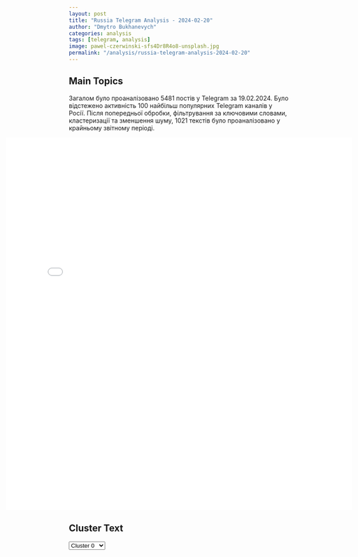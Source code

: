 ```yaml
---
layout: post
title: "Russia Telegram Analysis - 2024-02-20"
author: "Dmytro Bukhanevych"
categories: analysis
tags: [telegram, analysis]
image: pawel-czerwinski-sfs4Dr8R4o8-unsplash.jpg
permalink: "/analysis/russia-telegram-analysis-2024-02-20"
---
```


<style>
    /* Adjusting iframe-container styles */
    .wide-iframe-container {
        width: calc(100% + 30vw);  /* Extending the width */
        margin-left: -15vw;       /* Negative margin to push to the left */
        overflow: hidden;         /* In case the iframe content spills over */
    }

    .wide-iframe-container iframe {
        width: 100%;  /* Making the iframe take the full width of its container */
        border: none; /* Removing any borders from the iframe */
    }

    /* Toggle mechanism */
    .hidden {
        display: none;
    }
    
    .show-content-target:checked + .show-content {
        display: block;
    }
</style>

<h2>Main Topics</h2>
<p>Загалом було проаналізовано 5481 постів у Telegram за 19.02.2024. Було відстежено активність 100 найбільш популярних Telegram каналів у Росії. Після попередньої обробки, фільтрування за ключовими словами, кластеризації та зменшення шуму, 1021 текстів було проаналізовано у крайньому звітному періоді.</p>
<!-- Embedding Main Plotly Visualization -->
<div class="wide-iframe-container">
    <iframe src="{{site.baseurl}}/visualizations/2024-02-20/fig_topics_time.html" height="850"></iframe>
</div>


<h2>Cluster Text</h2>

<!-- Dropdown to select a cluster -->
<select id="clusterSelector" onchange="displayClusterText()">
<option value="0">Cluster 0</option><option value="1">Cluster 1</option><option value="2">Cluster 2</option><option value="3">Cluster 3</option><option value="4">Cluster 4</option><option value="5">Cluster 5</option><option value="6">Cluster 6</option><option value="7">Cluster 7</option><option value="8">Cluster 8</option><option value="9">Cluster 9</option><option value="10">Cluster 10</option><option value="11">Cluster 11</option><option value="12">Cluster 12</option>
</select>

<!-- Display area for the selected cluster's text -->
<div id="clusterTextDisplay" class="hidden"></div>

<script type="text/javascript">
    var clusterDetails = {"0": "<b>Total Posts:</b> 96<br><b>Date:</b> 2024-02-19 15:48:00+00:00<br><b>Author:</b> slavaded1337<br><b>Link:</b> https://t.me/s/slavaded1337/41425<br><b>Subscribers:</b> 474463<br><b>Text:</b> \u0422\u0435\u043a\u0441\u0442: \u041d\u0430\u0432\u0430\u043b\u044c\u043d\u0430\u044f \u0432\u0441\u0442\u0440\u0435\u0447\u0430\u0435\u0442\u0441\u044f \u0441 \u0433\u043b\u0430\u0432\u043e\u0439 \u0415\u0432\u0440\u043e\u043a\u043e\u043c\u0438\u0441\u0441\u0438\u0438 \u0428\u0430\u0440\u043b\u0435\u043c \u041c\u0438\u0448\u0435\u043b\u0435\u043c. \u0412\u043e\u043b\u043a\u043e\u0432\u0430 \u0438 \u041f\u0435\u0432\u0447\u0438\u0445 \u0442\u043e\u0436\u0435 \u043f\u0440\u0438\u0432\u043e\u043b\u043e\u043a\u043b\u0438 \u0437\u0430 \u043a\u043e\u043c\u043f\u0430\u043d\u0438\u044e\u0416\u043e\u0437\u0435\u043f \u0411\u043e\u0440\u0440\u0435\u043b\u044c \u043f\u043e\u0441\u043b\u0435 \u0432\u0441\u0442\u0440\u0435\u0447\u0438 \u0441 \u041d\u0430\u0432\u0430\u043b\u044c\u043d\u043e\u0439:\u00ab\u041f\u0443\u0442\u0438\u043d \u0438 \u0435\u0433\u043e \u0440\u0435\u0436\u0438\u043c \u0431\u0443\u0434\u0443\u0442 \u043f\u0440\u0438\u0432\u043b\u0435\u0447\u0435\u043d\u044b \u043a \u043e\u0442\u0432\u0435\u0442\u0441\u0442\u0432\u0435\u043d\u043d\u043e\u0441\u0442\u0438 \u0437\u0430 \u0441\u043c\u0435\u0440\u0442\u044c \u0410\u043b\u0435\u043a\u0441\u0435\u044f \u041d\u0430\u0432\u0430\u043b\u044c\u043d\u043e\u0433\u043e. \u041a\u0430\u043a \u0441\u043a\u0430\u0437\u0430\u043b\u0430 \u042e\u043b\u0438\u044f, \u041f\u0443\u0442\u0438\u043d \u2014 \u044d\u0442\u043e \u043d\u0435 \u0420\u043e\u0441\u0441\u0438\u044f. \u0420\u043e\u0441\u0441\u0438\u044f \u2014 \u044d\u0442\u043e \u043d\u0435 \u041f\u0443\u0442\u0438\u043d. \u041c\u044b \u043f\u0440\u043e\u0434\u043e\u043b\u0436\u0438\u043c \u043e\u043a\u0430\u0437\u044b\u0432\u0430\u0442\u044c \u043f\u043e\u0434\u0434\u0435\u0440\u0436\u043a\u0443 \u0440\u043e\u0441\u0441\u0438\u0439\u0441\u043a\u043e\u043c\u0443 \u0433\u0440\u0430\u0436\u0434\u0430\u043d\u0441\u043a\u043e\u043c\u0443 \u043e\u0431\u0449\u0435\u0441\u0442\u0432\u0443 \u0438 \u043d\u0435\u0437\u0430\u0432\u0438\u0441\u0438\u043c\u044b\u043c \u0421\u041c\u0418\u00bb.", "1": "<b>Total Posts:</b> 109<br><b>Date:</b> 2024-02-19 15:28:00+00:00<br><b>Author:</b> mikle1on<br><b>Link:</b> https://t.me/s/Mikle1On/22857<br><b>Subscribers:</b> 627959<br><b>Text:</b> \u0422\u0435\u043a\u0441\u0442: \ud83e\uddd0\ud83e\uddd0\ud83e\uddd0\ud83e\uddd0\ud83e\uddd0\ud83e\uddd0\ud83e\uddd0\u0412\u043e\u0435\u043d\u043d\u043e-\u043f\u043e\u043b\u0438\u0442\u0438\u0447\u0435\u0441\u043a\u0438\u0439 \u043e\u0431\u043e\u0437\u0440\u0435\u0432\u0430\u0442\u0435\u043b\u044c \u041c\u0438\u0445\u0430\u0438\u043b \u041e\u043d\u0443\u0444\u0440\u0438\u0435\u043d\u043a\u043e: \u00ab\u0410\u0432\u0434\u0435\u0435\u0432\u043a\u0430: \u043f\u043e\u0431\u0435\u0436\u0434\u0430\u0435\u0442 \u0432\u0441\u0435\u0433\u0434\u0430 \u0440\u044f\u0434\u043e\u0432\u043e\u0439 \u043f\u0435\u0445\u043e\u0442\u043d\u044b\u0439 \u0412\u0430\u043d\u044f\u00bb. \u041f\u043e\u0441\u043b\u0435\u0434\u043d\u044f\u044f \u0441\u0432\u043e\u0434\u043a\u0430 \u043d\u043e\u0432\u043e\u0441\u0442\u0435\u0439 \u0421\u0412\u041e \u043e\u0442 19 \u0444\u0435\u0432\u0440\u0430\u043b\u044f.\u041d\u043e\u0432\u044b\u0439 \u0432\u044b\u043f\u0443\u0441\u043a \u0441\u043e\u0432\u043c\u0435\u0441\u0442\u043d\u043e\u0433\u043e \u043f\u0440\u043e\u0435\u043a\u0442\u0430 360 \u0438 \u041c\u0438\u0445\u0430\u0438\u043b\u0430 \u041e\u043d\u0443\u0444\u0440\u0438\u0435\u043d\u043a\u043e @Mikle1On. \u041f\u043e\u0434\u0440\u043e\u0431\u043d\u044b\u0439 \u0440\u0430\u0437\u0431\u043e\u0440 \u0441\u0438\u0442\u0443\u0430\u0446\u0438\u0438 \u043d\u0430 \u0444\u0440\u043e\u043d\u0442\u0430\u0445, \u043d\u043e\u0432\u043e\u0441\u0442\u0438 \u043e \u043f\u0440\u043e\u0434\u0432\u0438\u0436\u0435\u043d\u0438\u0438 \u0440\u043e\u0441\u0441\u0438\u0439\u0441\u043a\u0438\u0445 \u0432\u043e\u0439\u0441\u043a \u0438 \u043f\u043e\u0442\u0435\u0440\u044f\u0445 \u0412\u0421\u0423. \u0422\u0435\u043f\u0435\u0440\u044c \u043d\u0430 \u0432\u0441\u0435\u0445 \u043f\u043b\u043e\u0449\u0430\u0434\u043a\u0430\u0445 360, \u043d\u0435 \u043f\u0440\u043e\u043f\u0443\u0441\u0442\u0438\u0442\u0435!#\u043e\u043d\u0443\u0444\u0440\u0438\u0435\u043d\u043a\u043e\u043d\u0430360\u041f\u043e\u0434\u043f\u0438\u0441\u0430\u0442\u044c\u0441\u044f \u043d\u0430 360", "2": "<b>Total Posts:</b> 37<br><b>Date:</b> 2024-02-19 09:06:10+00:00<br><b>Author:</b> opersvodki<br><b>Link:</b> https://t.me/s/opersvodki/19382<br><b>Subscribers:</b> 493292<br><b>Text:</b> \u0422\u0435\u043a\u0441\u0442: \u2757\ufe0f \u0421\u043e\u0442\u0440\u0443\u0434\u043d\u0438\u043a\u0438 \u0423\u0424\u0421\u0411 \u043f\u043e \u041b\u0443\u0433\u0430\u043d\u0441\u043a\u043e\u0439 \u041d\u0430\u0440\u043e\u0434\u043d\u043e\u0439 \u0420\u0435\u0441\u043f\u0443\u0431\u043b\u0438\u043a\u0435 \u0437\u0430\u0434\u0435\u0440\u0436\u0430\u043b\u0438 \u0434\u0432\u0443\u0445 \u0436\u0438\u0442\u0435\u043b\u0435\u0439 \u043f\u043e\u0441\u0435\u043b\u043a\u0430 \u041d\u043e\u0432\u043e\u0430\u0439\u0434\u0430\u0440 \u0437\u0430 \u0448\u043f\u0438\u043e\u043d\u0430\u0436 \u0438 \u043f\u0435\u0440\u0435\u0434\u0430\u0447\u0443 \u0434\u0430\u043d\u043d\u044b\u0445 \u043e \u0440\u043e\u0441\u0441\u0438\u0439\u0441\u043a\u0438\u0445 \u0432\u043e\u0435\u043d\u043d\u043e\u0441\u043b\u0443\u0436\u0430\u0449\u0438\u0445 \u0421\u043b\u0443\u0436\u0431\u0435 \u0431\u0435\u0437\u043e\u043f\u0430\u0441\u043d\u043e\u0441\u0442\u0438 \u0423\u043a\u0440\u0430\u0438\u043d\u044b.\u0414\u0432\u043e\u0435 \u0436\u0438\u0442\u0435\u043b\u0435\u0439 \u041d\u043e\u0432\u043e\u0430\u0439\u0434\u0430\u0440\u0430 \u0432 \u0446\u0435\u043b\u044f\u0445 \u043e\u043a\u0430\u0437\u0430\u043d\u0438\u044f \u0441\u043e\u0434\u0435\u0439\u0441\u0442\u0432\u0438\u044f \u0443\u043a\u0440\u0430\u0438\u043d\u0441\u043a\u0438\u043c \u0432\u043e\u043e\u0440\u0443\u0436\u0435\u043d\u043d\u044b\u043c \u0444\u043e\u0440\u043c\u0438\u0440\u043e\u0432\u0430\u043d\u0438\u044f\u043c \u0441\u0442\u0430\u043b\u0438 \u0441\u043e\u0442\u0440\u0443\u0434\u043d\u0438\u0447\u0430\u0442\u044c \u0441 \u043f\u0440\u0435\u0434\u0441\u0442\u0430\u0432\u0438\u0442\u0435\u043b\u044f\u043c\u0438 \u0421\u0411\u0423. \u0421 \u043d\u0430\u0447\u0430\u043b\u0430 2022 \u0433\u043e\u0434\u0430 \u043e\u043d\u0438 \u0441\u043e\u0431\u0438\u0440\u0430\u043b\u0438 \u0438 \u043f\u0435\u0440\u0435\u0434\u0430\u0432\u0430\u043b\u0438 \u0434\u0430\u043d\u043d\u044b\u0435 \u043e \u043c\u0435\u0441\u0442\u0430\u0445 \u0434\u0438\u0441\u043b\u043e\u043a\u0430\u0446\u0438\u0438 \u0438 \u043c\u0430\u0440\u0448\u0440\u0443\u0442\u0430\u0445 \u043f\u0435\u0440\u0435\u043c\u0435\u0449\u0435\u043d\u0438\u044f \u0432\u043e\u0435\u043d\u043d\u043e\u0439 \u0442\u0435\u0445\u043d\u0438\u043a\u0438 \u0438 \u043b\u0438\u0447\u043d\u043e\u0433\u043e \u0441\u043e\u0441\u0442\u0430\u0432\u0430 \u0412\u0421 \u0420\u043e\u0441\u0441\u0438\u0438, \u0437\u0430\u0434\u0435\u0439\u0441\u0442\u0432\u043e\u0432\u0430\u043d\u043d\u044b\u0445 \u0432 \u043f\u0440\u043e\u0432\u0435\u0434\u0435\u043d\u0438\u0438 \u0441\u043f\u0435\u0446\u0438\u0430\u043b\u044c\u043d\u043e\u0439 \u0432\u043e\u0435\u043d\u043d\u043e\u0439 \u043e\u043f\u0435\u0440\u0430\u0446\u0438\u0438. \u041f\u043e\u043b\u0443\u0447\u0435\u043d\u043d\u044b\u0435 \u0434\u0430\u043d\u043d\u044b\u0435 \u043e\u043d\u0438 \u043f\u0435\u0440\u0435\u0434\u0430\u0432\u0430\u043b\u0438 \u0441\u043e\u0442\u0440\u0443\u0434\u043d\u0438\u043a\u0443 \u0443\u043a\u0440\u0430\u0438\u043d\u0441\u043a\u043e\u0439 \u0441\u043f\u0435\u0446\u0441\u043b\u0443\u0436\u0431\u044b \u043f\u043e\u0441\u0440\u0435\u0434\u0441\u0442\u0432\u043e\u043c \u0438\u043d\u0442\u0435\u0440\u043d\u0435\u0442-\u043c\u0435\u0441\u0441\u0435\u043d\u0434\u0436\u0435\u0440\u043e\u0432.\u0424\u0438\u0433\u0443\u0440\u0430\u043d\u0442\u044b \u0437\u0430\u0434\u0435\u0440\u0436\u0430\u043d\u044b. \u0421\u043b\u0435\u0434\u043e\u0432\u0430\u0442\u0435\u043b\u044f\u043c\u0438 \u0440\u0435\u0441\u043f\u0443\u0431\u043b\u0438\u043a\u0430\u043d\u0441\u043a\u043e\u0433\u043e \u0423\u0424\u0421\u0411 \u0432\u043e\u0437\u0431\u0443\u0436\u0434\u0435\u043d\u043e \u0443\u0433\u043e\u043b\u043e\u0432\u043d\u043e\u0435 \u0434\u0435\u043b\u043e \u043f\u043e \u043f\u0440\u0438\u0437\u043d\u0430\u043a\u0430\u043c \u0441\u043e\u0441\u0442\u0430\u0432\u0430 \u043f\u0440\u0435\u0441\u0442\u0443\u043f\u043b\u0435\u043d\u0438\u044f, \u043f\u0440\u0435\u0434\u0443\u0441\u043c\u043e\u0442\u0440\u0435\u043d\u043d\u043e\u0433\u043e \u0441\u0442\u0430\u0442\u044c\u0435\u0439 276 \u0423\u041a \u0420\u0424 \"\u0428\u043f\u0438\u043e\u043d\u0430\u0436\".\ud83c\udfaf @opersvodki", "3": "<b>Total Posts:</b> 203<br><b>Date:</b> 2024-02-19 05:02:33+00:00<br><b>Author:</b> sil0viki<br><b>Link:</b> https://t.me/s/SIL0VIKI/82978<br><b>Subscribers:</b> 252773<br><b>Text:</b> \u0422\u0435\u043a\u0441\u0442: \u00a9\ufe0f\u00a9\ufe0f\u00a9\ufe0f\u00a9\ufe0f\u00a9\ufe0f\u0417\u0430\u043b\u043e\u0436\u0435\u043d\u043d\u044b\u0435 \u0432 \u0410\u0432\u0434\u0435\u0435\u0432\u043a\u0435 \u043f\u0440\u043e\u0442\u0438\u0432\u043d\u0438\u043a\u043e\u043c \u043c\u0438\u043d\u044b \u0441\u0430\u043f\u0435\u0440\u044b \u0412\u0421 \u0420\u0424 \u0434\u0438\u0441\u0442\u0430\u043d\u0446\u0438\u043e\u043d\u043d\u043e \u0443\u0441\u0442\u0440\u0430\u043d\u044f\u044e\u0442 \u043c\u0435\u0442\u043e\u0434\u043e\u043c \u043f\u043e\u0434\u0440\u044b\u0432\u0430. \u041d\u0430\u0448 \u043a\u043e\u0440\u0440\u0435\u0441\u043f\u043e\u043d\u0434\u0435\u043d\u0442 \u043f\u043e\u043a\u0430\u0437\u0430\u043b \u043c\u043e\u043c\u0435\u043d\u0442 \u043e\u0431\u0435\u0437\u0432\u0440\u0435\u0436\u0438\u0432\u0430\u043d\u0438\u044f \u0443\u0441\u0442\u0430\u043d\u043e\u0432\u043b\u0435\u043d\u043d\u043e\u0433\u043e \u043d\u0430 \u043e\u043f\u043e\u0440\u0430\u0445 \u043c\u043e\u0441\u0442\u0430 \u0431\u043e\u0435\u043f\u0440\u0438\u043f\u0430\u0441\u0430.\u0411\u043e\u0439\u0446\u044b \u0432\u043e \u0432\u0440\u0435\u043c\u044f \u0437\u0430\u0447\u0438\u0441\u0442\u043a\u0438 \u0433\u043e\u0440\u043e\u0434\u0430 \u043e\u0441\u043c\u0430\u0442\u0440\u0438\u0432\u0430\u044e\u0442 \u043a\u0430\u0436\u0434\u044b\u0439 \u0445\u043e\u043b\u043c, \u043f\u0435\u0440\u0435\u0434\u0432\u0438\u0433\u0430\u0442\u044c\u0441\u044f \u0437\u0434\u0435\u0441\u044c \u043f\u043e-\u043f\u0440\u0435\u0436\u043d\u0435\u043c\u0443 \u043e\u043f\u0430\u0441\u043d\u043e.17 \u0444\u0435\u0432\u0440\u0430\u043b\u044f \u0440\u043e\u0441\u0441\u0438\u0439\u0441\u043a\u0438\u0435 \u0432\u043e\u0435\u043d\u043d\u043e\u0441\u043b\u0443\u0436\u0430\u0449\u0438\u0435 \u043f\u043e\u043b\u043d\u043e\u0441\u0442\u044c\u044e \u043e\u0441\u0432\u043e\u0431\u043e\u0434\u0438\u043b\u0438 \u0410\u0432\u0434\u0435\u0435\u0432\u043a\u0443. \u041f\u043e\u0442\u0435\u0440\u0438 \u0412\u0421\u0423 \u0432 \u0445\u043e\u0434\u0435 \u0431\u0435\u0433\u0441\u0442\u0432\u0430 \u0441\u043e\u0441\u0442\u0430\u0432\u0438\u043b\u0438 \u0431\u043e\u043b\u0435\u0435 1500 \u0431\u043e\u0439\u0446\u043e\u0432.\u2b50\ufe0f \u041f\u043e\u0434\u043f\u0438\u0441\u0430\u0442\u044c\u0441\u044f \u043d\u0430 Zvezdanews | *\ufe0f\u20e3 \u041f\u0440\u0435\u0434\u043b\u043e\u0436\u0438\u0442\u044c \u043d\u043e\u0432\u043e\u0441\u0442\u044c", "4": "<b>Total Posts:</b> 23<br><b>Date:</b> 2024-02-19 11:05:25+00:00<br><b>Author:</b> opersvodki<br><b>Link:</b> https://t.me/s/opersvodki/19385<br><b>Subscribers:</b> 493292<br><b>Text:</b> \u0422\u0435\u043a\u0441\u0442: \u2757\ufe0f \u0413\u043b\u0430\u0432\u0430 \u041b\u041d\u0420 \u041b\u0435\u043e\u043d\u0438\u0434 \u041f\u0430\u0441\u0435\u0447\u043d\u0438\u043a \u0432 \u0434\u0435\u043a\u0430\u0431\u0440\u0435 2023 \u043f\u043e\u043b\u0443\u0447\u0438\u043b \u0442\u044f\u0436\u0435\u043b\u043e\u0435 \u043e\u0442\u0440\u0430\u0432\u043b\u0435\u043d\u0438\u0435 \u0444\u0435\u043d\u043e\u043b\u044c\u043d\u044b\u043c\u0438 \u0441\u043e\u0435\u0434\u0438\u043d\u0435\u043d\u0438\u044f\u043c\u0438.\u0413\u043b\u0430\u0432\u0443 \u0430\u0434\u043c\u0438\u043d\u0438\u0441\u0442\u0440\u0430\u0446\u0438\u0438 \u0425\u0435\u0440\u0441\u043e\u043d\u0441\u043a\u043e\u0439 \u043e\u0431\u043b\u0430\u0441\u0442\u0438 \u0412\u043b\u0430\u0434\u0438\u043c\u0438\u0440\u0430 \u0421\u0430\u043b\u044c\u0434\u043e \u0432 \u0430\u0432\u0433\u0443\u0441\u0442\u0435 2022 \u043e\u0442\u0440\u0430\u0432\u0438\u043b\u0438 \u0440\u0438\u0446\u0438\u043d\u043e\u043c, \u0432\u0435\u0449\u0435\u0441\u0442\u0432\u043e \u0431\u044b\u043b\u043e \u043e\u0431\u043d\u0430\u0440\u0443\u0436\u0435\u043d\u043e \u0432 \u0431\u0438\u043e\u043c\u0435\u0434\u0438\u0446\u0438\u043d\u0441\u043a\u0438\u0445 \u043f\u0440\u043e\u0431\u0430\u0445.\u0414\u0440\u0443\u0433\u0438\u0435 \u0437\u0430\u044f\u0432\u043b\u0435\u043d\u0438\u044f \u043d\u0430\u0447\u0430\u043b\u044c\u043d\u0438\u043a\u0430 \u0432\u043e\u0439\u0441\u043a \u0440\u0430\u0434\u0438\u0430\u0446\u0438\u043e\u043d\u043d\u043e\u0439, \u0445\u0438\u043c\u0438\u0447\u0435\u0441\u043a\u043e\u0439 \u0438 \u0431\u0438\u043e\u043b\u043e\u0433\u0438\u0447\u0435\u0441\u043a\u043e\u0439 \u0437\u0430\u0449\u0438\u0442\u044b \u0412\u0421 \u0420\u0424 \u0433\u0435\u043d\u0435\u0440\u0430\u043b-\u043b\u0435\u0439\u0442\u0435\u043d\u0430\u043d\u0442\u0430 \u0418\u0433\u043e\u0440\u044f \u041a\u0438\u0440\u0438\u043b\u043b\u043e\u0432\u0430, \u0441\u0434\u0435\u043b\u0430\u043d\u043d\u044b\u0435 \u0438\u043c \u0432 \u0445\u043e\u0434\u0435 \u0431\u0440\u0438\u0444\u0438\u043d\u0433\u0430 \u043f\u043e \u0432\u043e\u043f\u0440\u043e\u0441\u0430\u043c \u043d\u0430\u0440\u0443\u0448\u0435\u043d\u0438\u044f \u0421\u0428\u0410 \u0438 \u0423\u043a\u0440\u0430\u0438\u043d\u043e\u0439 \u0442\u0440\u0435\u0431\u043e\u0432\u0430\u043d\u0438\u0439 \u041a\u043e\u043d\u0432\u0435\u043d\u0446\u0438\u0438 \u043e \u0437\u0430\u043f\u0440\u0435\u0449\u0435\u043d\u0438\u0438 \u0445\u0438\u043c\u0438\u0447\u0435\u0441\u043a\u043e\u0433\u043e \u043e\u0440\u0443\u0436\u0438\u044f:\u2013 \u0412 \u043f\u0435\u0440\u0438\u043e\u0434 \u0441 5 \u043f\u043e 8 \u043c\u0430\u0440\u0442\u0430 2024 \u0433\u043e\u0434\u0430 \u0432 \u0413\u0430\u0430\u0433\u0435 (\u041d\u0438\u0434\u0435\u0440\u043b\u0430\u043d\u0434\u044b) \u0441\u043e\u0441\u0442\u043e\u0438\u0442\u0441\u044f 105-\u044f \u0441\u0435\u0441\u0441\u0438\u044f \u0418\u0441\u043f\u043e\u043b\u043d\u0438\u0442\u0435\u043b\u044c\u043d\u043e\u0433\u043e \u0441\u043e\u0432\u0435\u0442\u0430 \u041e\u0440\u0433\u0430\u043d\u0438\u0437\u0430\u0446\u0438\u0438 \u043f\u043e \u0437\u0430\u043f\u0440\u0435\u0449\u0435\u043d\u0438\u044e \u0445\u0438\u043c\u0438\u0447\u0435\u0441\u043a\u043e\u0433\u043e \u043e\u0440\u0443\u0436\u0438\u044f;\u2013 \u0421\u0428\u0410 \u0434\u043e \u0441\u0438\u0445 \u043f\u043e\u0440 \u0441\u043e\u0445\u0440\u0430\u043d\u044f\u044e\u0442 \u043e\u0441\u0442\u0430\u0432\u0448\u0438\u0435\u0441\u044f \u043f\u043e\u0441\u043b\u0435 \u0443\u043d\u0438\u0447\u0442\u043e\u0436\u0435\u043d\u0438\u044f \u043e\u0442\u0440\u0430\u0432\u043b\u044f\u044e\u0449\u0438\u0445 \u0432\u0435\u0449\u0435\u0441\u0442\u0432 \u0432\u044b\u0441\u043e\u043a\u043e\u0442\u043e\u043a\u0441\u0438\u0447\u043d\u044b\u0435 \u0440\u0435\u0430\u043a\u0446\u0438\u043e\u043d\u043d\u044b\u0435 \u043c\u0430\u0441\u0441\u044b;\u2013 \u0412\u0430\u0448\u0438\u043d\u0433\u0442\u043e\u043d \u0441\u043e\u0445\u0440\u0430\u043d\u044f\u0435\u0442 \u0437\u043d\u0430\u0447\u0438\u0442\u0435\u043b\u044c\u043d\u044b\u0439 \u0438\u043d\u0442\u0435\u0440\u0435\u0441 \u043a \u043f\u0440\u0438\u043c\u0435\u043d\u0435\u043d\u0438\u044e \u0445\u0438\u043c\u0438\u0447\u0435\u0441\u043a\u0438\u0445 \u0441\u0440\u0435\u0434\u0441\u0442\u0432 \u0431\u043e\u0440\u044c\u0431\u044b \u0441 \u0431\u0435\u0441\u043f\u043e\u0440\u044f\u0434\u043a\u0430\u043c\u0438 \u0432 \u043a\u0430\u0447\u0435\u0441\u0442\u0432\u0435 \u0438\u043d\u0441\u0442\u0440\u0443\u043c\u0435\u043d\u0442\u0430 \u0432\u0435\u0434\u0435\u043d\u0438\u044f \u0431\u043e\u0435\u0432\u044b\u0445 \u0434\u0435\u0439\u0441\u0442\u0432\u0438\u0439;\u2013 \u0412 \u0445\u043e\u0434\u0435 \u0421\u0412\u041e \u0437\u0430\u0444\u0438\u043a\u0441\u0438\u0440\u043e\u0432\u0430\u043d\u044b \u0441\u043b\u0443\u0447\u0430\u0438 \u043f\u0440\u0438\u043c\u0435\u043d\u0435\u043d\u0438\u044f \u0430\u043c\u0435\u0440\u0438\u043a\u0430\u043d\u0441\u043a\u0438\u0445 \u0445\u0438\u043c\u0438\u0447\u0435\u0441\u043a\u0438\u0445 \u0431\u043e\u0435\u043f\u0440\u0438\u043f\u0430\u0441\u043e\u0432 \u0432\u043e\u043e\u0440\u0443\u0436\u0435\u043d\u043d\u044b\u043c\u0438 \u0441\u0438\u043b\u0430\u043c\u0438 \u0423\u043a\u0440\u0430\u0438\u043d\u044b;\u2013 \u0412\u0421\u0423 \u0438\u0441\u043f\u043e\u043b\u044c\u0437\u0443\u044e\u0442 \u0442\u043e\u043a\u0441\u0438\u0447\u043d\u044b\u0435 \u0441\u043e\u0435\u0434\u0438\u043d\u0435\u043d\u0438\u044f \u043d\u0435 \u0442\u043e\u043b\u044c\u043a\u043e \u0432 \u0445\u043e\u0434\u0435 \u0432\u043e\u0435\u043d\u043d\u044b\u0445 \u0434\u0435\u0439\u0441\u0442\u0432\u0438\u0439, \u043d\u043e \u0438 \u0434\u043b\u044f \u043f\u0440\u043e\u0432\u0435\u0434\u0435\u043d\u0438\u044f \u0442\u0435\u0440\u0440\u043e\u0440\u0438\u0441\u0442\u0438\u0447\u0435\u0441\u043a\u0438\u0445 \u0430\u043a\u0442\u043e\u0432;\u2013 \u041a\u0438\u0435\u0432 \u043f\u0440\u0438 \u0441\u043e\u0434\u0435\u0439\u0441\u0442\u0432\u0438\u0438 \u0437\u0430\u043f\u0430\u0434\u043d\u044b\u0445 \u043a\u0443\u0440\u0430\u0442\u043e\u0440\u043e\u0432 \u0440\u0430\u0437\u0440\u0430\u0431\u0430\u0442\u044b\u0432\u0430\u0435\u0442 \u043d\u043e\u0432\u0443\u044e \u0442\u0430\u043a\u0442\u0438\u043a\u0443 \u0432\u0435\u0434\u0435\u043d\u0438\u044f \u0431\u043e\u0435\u0432\u044b\u0445 \u0434\u0435\u0439\u0441\u0442\u0432\u0438\u0439 \u0441 \u0438\u0441\u043f\u043e\u043b\u044c\u0437\u043e\u0432\u0430\u043d\u0438\u0435\u043c \u00ab\u043e\u0441\u043e\u0431\u043e\u0433\u043e \u0445\u0438\u043c\u0438\u0447\u0435\u0441\u043a\u043e\u0433\u043e \u043f\u043e\u044f\u0441\u0430\u00bb;\u2013 \u041e\u0417\u0425\u041e \u0438\u0433\u043d\u043e\u0440\u0438\u0440\u0443\u0435\u0442 \u043f\u0440\u0435\u0434\u0441\u0442\u0430\u0432\u043b\u0435\u043d\u043d\u044b\u0435 \u0420\u043e\u0441\u0441\u0438\u0435\u0439 \u0434\u043e\u043a\u0430\u0437\u0430\u0442\u0435\u043b\u044c\u0441\u0442\u0432\u0430 \u043e \u043d\u0430\u0440\u0443\u0448\u0435\u043d\u0438\u044f\u0445 \u0423\u043a\u0440\u0430\u0438\u043d\u043e\u0439 \u041a\u043e\u043d\u0432\u0435\u043d\u0446\u0438\u0438 \u043e \u0437\u0430\u043f\u0440\u0435\u0449\u0435\u043d\u0438\u0438 \u0445\u0438\u043c\u0438\u0447\u0435\u0441\u043a\u043e\u0433\u043e \u043e\u0440\u0443\u0436\u0438\u044f;\u2013 \u0420\u043e\u0441\u0441\u0438\u0439\u0441\u043a\u0430\u044f \u0424\u0435\u0434\u0435\u0440\u0430\u0446\u0438\u044f \u0431\u044b\u043b\u0430 \u043f\u043e \u0441\u0443\u0442\u0438 \u00ab\u0432\u044b\u0434\u0430\u0432\u043b\u0435\u043d\u0430\u00bb \u0438\u0437 \u0441\u043e\u0441\u0442\u0430\u0432\u0430 \u0418\u0441\u043f\u043e\u043b\u0441\u043e\u0432\u0435\u0442\u0430 \u041e\u0417\u0425\u041e.\ud83c\udfaf @opersvodki", "5": "<b>Total Posts:</b> 41<br><b>Date:</b> 2024-02-19 12:57:59+00:00<br><b>Author:</b> solovievlive<br><b>Link:</b> https://t.me/s/SolovievLive/241274<br><b>Subscribers:</b> 1292333<br><b>Text:</b> \u0422\u0435\u043a\u0441\u0442: \u26a1\ufe0f\u26a1\ufe0f\u26a1\ufe0f\u26a1\ufe0f\u26a1\ufe0f \u00ab\u0415\u0441\u0442\u044c \u0442\u043e\u043b\u044c\u043a\u043e \u043f\u043b\u0430\u043d \u0410\u00bb, \u043c\u0438\u043d\u0438\u0441\u0442\u0440\u044b \u043e\u0431\u043e\u0440\u043e\u043d\u044b \u0437\u0430\u043f\u0430\u0434\u043d\u044b\u0445 \u0441\u0442\u0440\u0430\u043d \u043e\u043f\u0430\u0441\u0430\u044e\u0442\u0441\u044f \u043f\u0440\u043e\u0432\u0430\u043b\u0430 \u043d\u0430 \u0423\u043a\u0440\u0430\u0438\u043d\u0435\u00bb. \u0412\u044b\u0434\u0435\u043b\u0435\u043d\u0438\u0435 60 \u043c\u0438\u043b\u043b\u0438\u0430\u0440\u0434\u043e\u0432 \u2014 \u043d\u0435 \u0431\u043e\u043b\u0435\u0435 \u0447\u0435\u043c \u043f\u043e\u0441\u043b\u0435\u0434\u043d\u0438\u0439 \u0438 \u0435\u0434\u0438\u043d\u0441\u0442\u0432\u0435\u043d\u043d\u044b\u0439 \u0441\u043f\u043e\u0441\u043e\u0431 \u043f\u0440\u043e\u0434\u043b\u0438\u0442\u044c \u0430\u0433\u043e\u043d\u0438\u044e \u043a\u0438\u0435\u0432\u0441\u043a\u043e\u0433\u043e \u0440\u0435\u0436\u0438\u043c\u0430.\u041d\u0430 \u0435\u0436\u0435\u0433\u043e\u0434\u043d\u043e\u0439 \u043a\u043e\u043d\u0444\u0435\u0440\u0435\u043d\u0446\u0438\u0438 \u043f\u043e \u0431\u0435\u0437\u043e\u043f\u0430\u0441\u043d\u043e\u0441\u0442\u0438 \u0432 \u041c\u044e\u043d\u0445\u0435\u043d\u0435 \u043e\u0431\u0441\u0443\u0436\u0434\u0430\u043b\u043e\u0441\u044c \u0443\u0445\u0443\u0434\u0448\u0435\u043d\u0438\u0435 \u043f\u0435\u0440\u0441\u043f\u0435\u043a\u0442\u0438\u0432 \u0423\u043a\u0440\u0430\u0438\u043d\u044b \u043d\u0430 \u043f\u043e\u043b\u0435 \u0431\u043e\u044f \u0438 \u0436\u0435\u043b\u0430\u043d\u0438\u0435 \u0421\u0428\u0410 \u043f\u043e\u043c\u043e\u0433\u0430\u0442\u044c \u041a\u0438\u0435\u0432\u0443. \u041c\u043d\u043e\u0433\u0438\u0435 \u043f\u043e\u043b\u0438\u0442\u0438\u043a\u0438 \u0438 \u043e\u0444\u0438\u0446\u0438\u0430\u043b\u044c\u043d\u044b\u0435 \u043b\u0438\u0446\u0430 \u0441\u0447\u0438\u0442\u0430\u044e\u0442, \u0447\u0442\u043e \u0423\u043a\u0440\u0430\u0438\u043d\u0430 \u043f\u0440\u043e\u0438\u0433\u0440\u0430\u0435\u0442 \u0432\u043e\u0439\u043d\u0443 \u0431\u0435\u0437 \u0434\u043e\u043f\u043e\u043b\u043d\u0438\u0442\u0435\u043b\u044c\u043d\u043e\u0439 \u0432\u043e\u0435\u043d\u043d\u043e\u0439 \u043f\u043e\u043c\u043e\u0449\u0438 \u0421\u0428\u0410. \u041e\u0434\u043d\u0430\u043a\u043e \u0441\u0442\u043e\u0440\u043e\u043d\u043d\u0438\u043a\u0438 \u0442\u0430\u043a\u043e\u0433\u043e \u043f\u043e\u0434\u0445\u043e\u0434\u0430 \u043d\u0435 \u0431\u044b\u043b\u0438 \u0443\u0432\u0435\u0440\u0435\u043d\u044b \u0432 \u0442\u043e\u043c, \u043a\u0430\u043a \u0431\u0443\u0434\u0435\u0442 \u0432\u044b\u0433\u043b\u044f\u0434\u0435\u0442\u044c \u043f\u043e\u0431\u0435\u0434\u0430 \u0423\u043a\u0440\u0430\u0438\u043d\u044b \u0434\u0430\u0436\u0435 \u0432 \u0441\u043b\u0443\u0447\u0430\u0435 \u043f\u043e\u043b\u0443\u0447\u0435\u043d\u0438\u044f \u044d\u0442\u0438\u0445 \u0434\u0435\u043d\u0435\u0433. \u0421\u0428\u0410 \u0438 \u0441\u043e\u044e\u0437\u043d\u0438\u043a\u0438, \u043f\u043e\u0445\u043e\u0436\u0435, \u0441\u043e\u0441\u0440\u0435\u0434\u043e\u0442\u043e\u0447\u0435\u043d\u044b \u043d\u0430 \u0442\u043e\u043c, \u0447\u0442\u043e\u0431\u044b \u0441\u043e\u0445\u0440\u0430\u043d\u0438\u0442\u044c \u0431\u043e\u0435\u0441\u043f\u043e\u0441\u043e\u0431\u043d\u043e\u0441\u0442\u044c \u0412\u0421\u0423 \u043d\u0430 \u0444\u043e\u043d\u0435 \u043d\u0435\u0443\u0434\u0430\u0447 \u0438 \u043f\u043e\u0442\u0435\u0440\u044c \u043d\u0430 \u0444\u0440\u043e\u043d\u0442\u0435. \u041f\u043b\u0430\u043d, \u043e\u043f\u0438\u0441\u0430\u043d\u043d\u044b\u0439 \u0438\u043b\u0438 \u043e\u0437\u0432\u0443\u0447\u0435\u043d\u043d\u044b\u0439 \u0432 \u0438\u043d\u0442\u0435\u0440\u0432\u044c\u044e \u0441 \u0432\u043e\u0441\u0435\u043c\u044c\u044e \u0437\u0430\u043a\u043e\u043d\u043e\u0434\u0430\u0442\u0435\u043b\u044f\u043c\u0438 \u0421\u0428\u0410 \u0438 \u043f\u044f\u0442\u044c\u044e \u0438\u043d\u043e\u0441\u0442\u0440\u0430\u043d\u043d\u044b\u043c\u0438 \u0447\u0438\u043d\u043e\u0432\u043d\u0438\u043a\u0430\u043c\u0438, \u0441\u043e\u0441\u0442\u043e\u0438\u0442 \u0432 \u0442\u043e\u043c, \u0447\u0442\u043e\u0431\u044b \u043f\u0440\u043e\u0441\u0442\u043e \u043d\u0435 \u0434\u0430\u0442\u044c \u0443\u043a\u0440\u0430\u0438\u043d\u0441\u043a\u043e\u0439 \u0430\u0440\u043c\u0438\u0438 \u0440\u0430\u0437\u0432\u0430\u043b\u0438\u0442\u044c\u0441\u044f. \u041e\u043d\u0438 \u043d\u0435 \u0441\u043c\u043e\u0433\u043b\u0438 \u043e\u0442\u0432\u0435\u0442\u0438\u0442\u044c \u0432\u043e\u043f\u0440\u043e\u0441, \u043a\u0430\u043a \u0431\u0443\u0434\u0435\u0442 \u0432\u044b\u0433\u043b\u044f\u0434\u0435\u0442\u044c \u043f\u043e\u0431\u0435\u0434\u0430 \u0423\u043a\u0440\u0430\u0438\u043d\u044b \u0438 \u043a\u043e\u0433\u0434\u0430 \u043e\u043d\u0430 \u043c\u043e\u0436\u0435\u0442 \u043d\u0430\u0441\u0442\u0443\u043f\u0438\u0442\u044c. \u0412\u0435\u0440\u0430 \u0432 \u0443\u0441\u043f\u0435\u0445 \u0423\u043a\u0440\u0430\u0438\u043d\u044b, \u0430 \u0442\u0430\u043a\u0436\u0435 \u0432 \u043f\u0440\u0435\u0437\u0438\u0434\u0435\u043d\u0442\u0430 \u0414\u0436\u043e \u0411\u0430\u0439\u0434\u0435\u043d\u0430, \u043f\u043e\u0445\u043e\u0436\u0435, \u043d\u0430\u0445\u043e\u0434\u0438\u0442\u0441\u044f \u043d\u0430 \u0441\u0430\u043c\u043e\u043c \u043d\u0438\u0437\u043a\u043e\u043c \u0443\u0440\u043e\u0432\u043d\u0435 \u0437\u0430 \u043f\u043e\u0441\u043b\u0435\u0434\u043d\u0438\u0435 \u0434\u0432\u0430 \u0433\u043e\u0434\u0430.\u041f\u043e\u0434\u043f\u0438\u0441\u044b\u0432\u0430\u0439\u0441\u044f \u043d\u0430 Telegram \u0421\u041e\u041b\u041e\u0412\u042c\u0401\u0412!", "6": "<b>Total Posts:</b> 30<br><b>Date:</b> 2024-02-19 11:04:20+00:00<br><b>Author:</b> rossia_putin<br><b>Link:</b> https://t.me/s/ROSSIA_PUTIN/83398<br><b>Subscribers:</b> 310797<br><b>Text:</b> \u0422\u0435\u043a\u0441\u0442: 70 \u043b\u0435\u0442 \u043d\u0430\u0437\u0430\u0434 \u0425\u0440\u0443\u0449\u0435\u0432 \u043f\u0435\u0440\u0435\u0434\u0430\u043b \u041a\u0440\u044b\u043c \u0423\u043a\u0440\u0430\u0438\u043d\u0435: \u00ab19 \u0444\u0435\u0432\u0440\u0430\u043b\u044f 1954 \u0433\u043e\u0434\u0430 \u0431\u044b\u043b \u043e\u043f\u0443\u0431\u043b\u0438\u043a\u043e\u0432\u0430\u043d \u0443\u043a\u0430\u0437 \u043e \u043f\u0435\u0440\u0435\u0434\u0430\u0447\u0435 \u041a\u0440\u044b\u043c\u0441\u043a\u043e\u0439 \u043e\u0431\u043b\u0430\u0441\u0442\u0438 \u0423\u043a\u0440\u0430\u0438\u043d\u0441\u043a\u043e\u0439 \u0421\u0421\u0420. \u0425\u0440\u0443\u0449\u0435\u0432\u0443 \u044d\u0442\u043e \u043f\u043e\u043c\u043e\u0433\u043b\u043e \u0437\u0430\u0440\u0443\u0447\u0438\u0442\u044c\u0441\u044f \u043f\u043e\u0434\u0434\u0435\u0440\u0436\u043a\u043e\u0439 \u0443\u043a\u0440\u0430\u0438\u043d\u0441\u043a\u043e\u0439 \u043d\u043e\u043c\u0435\u043d\u043a\u043b\u0430\u0442\u0443\u0440\u044b \u0432 \u0431\u043e\u0440\u044c\u0431\u0435 \u0437\u0430 \u0432\u043b\u0430\u0441\u0442\u044c \u0441 \u041c\u0430\u043b\u0435\u043d\u043a\u043e\u0432\u044b\u043c. \u0412 \u0421\u0421\u0421\u0420 \u0438\u0437\u043c\u0435\u043d\u0435\u043d\u0438\u0435 \u0432\u043d\u0443\u0442\u0440\u0435\u043d\u043d\u0438\u0445 \u0433\u0440\u0430\u043d\u0438\u0446 \u043d\u0435 \u0437\u0430\u0442\u0440\u0430\u0433\u0438\u0432\u0430\u043b\u043e \u0438\u043d\u0442\u0435\u0440\u0435\u0441\u044b \u043b\u044e\u0434\u0435\u0439, \u043e\u043d\u0438 \u043c\u043e\u0433\u043b\u0438 \u0441\u0432\u043e\u0431\u043e\u0434\u043d\u043e \u043f\u0435\u0440\u0435\u043c\u0435\u0449\u0430\u0442\u044c\u0441\u044f \u0438\u0437 \u043e\u0434\u043d\u043e\u0439 \u0442\u043e\u0447\u043a\u0438 \u0441\u0442\u0440\u0430\u043d\u044b \u0432 \u0434\u0440\u0443\u0433\u0443\u044e. \u041f\u043e\u043b\u043e\u0436\u0435\u043d\u0438\u0435 \u0438\u0437\u043c\u0435\u043d\u0438\u043b\u043e\u0441\u044c \u0441 \u0440\u0430\u0441\u043f\u0430\u0434\u043e\u043c \u0421\u043e\u0432\u0435\u0442\u0441\u043a\u043e\u0433\u043e \u0421\u043e\u044e\u0437\u0430, \u0438 \u043a\u0440\u044b\u043c\u0447\u0430\u043d\u0435, \u0432 \u043e\u0441\u043d\u043e\u0432\u043d\u043e\u043c \u0440\u0443\u0441\u0441\u043a\u0438\u0435 \u0438 \u0440\u0443\u0441\u0441\u043a\u043e\u044f\u0437\u044b\u0447\u043d\u044b\u0435, \u043f\u043e\u0447\u0443\u0432\u0441\u0442\u0432\u043e\u0432\u0430\u043b\u0438 \u0433\u043d\u0435\u0442 \u0443\u043a\u0440\u0430\u0438\u043d\u0441\u043a\u043e\u0433\u043e \u043d\u0430\u0446\u0438\u043e\u043d\u0430\u043b\u0438\u0437\u043c\u0430. \u0412 2014 \u0433\u043e\u0434\u0443 \u043f\u043e\u0441\u043b\u0435 \u0433\u043e\u0441\u043f\u0435\u0440\u0435\u0432\u043e\u0440\u043e\u0442\u0430 \u0432 \u041a\u0438\u0435\u0432\u0435, \u043e\u043d\u0438 \u043f\u0440\u043e\u0433\u043e\u043b\u043e\u0441\u043e\u0432\u0430\u043b\u0438 \u0437\u0430 \u0432\u043e\u0441\u0441\u043e\u0435\u0434\u0438\u043d\u0435\u043d\u0438\u0435 \u0441 \u0420\u043e\u0441\u0441\u0438\u0435\u0439\u00bb\ud83d\udc54 \ud83c\uddf7\ud83c\uddfa \u041d\u041e\u0412\u041e\u0421\u0422\u0418 24/7 \u2604\ufe0f", "7": "<b>Total Posts:</b> 60<br><b>Date:</b> 2024-02-19 10:44:27+00:00<br><b>Author:</b> rlz_the_kraken<br><b>Link:</b> https://t.me/s/rlz_the_kraken/64186<br><b>Subscribers:</b> 292648<br><b>Text:</b> \u0422\u0435\u043a\u0441\u0442: \u2757\ufe0f NYT \u0432\u044b\u0434\u0430\u043b \u0437\u0440\u0430\u0434\u0443 \u0438 \u0441\u043e\u043e\u0431\u0449\u0438\u043b, \u0447\u0442\u043e \u0412\u0421 \u0420\u0424 \u0440\u0430\u0437\u0432\u0438\u0432\u0430\u044e\u0442 \u043d\u0430\u0441\u0442\u0443\u043f\u043b\u0435\u043d\u0438\u044f \u0441\u0440\u0430\u0437\u0443 \u043d\u0430 \u043f\u044f\u0442\u0438 \u043d\u0430\u043f\u0440\u0430\u0432\u043b\u0435\u043d\u0438\u044f\u0445.\ud83d\udd3a \u041a\u0430\u043a \u0441\u043e\u043e\u0431\u0449\u0430\u0435\u0442 \u042e\u0440\u0438\u0439 \u041f\u043e\u0434\u043e\u043b\u044f\u043a\u0430, \u0438\u0437-\u0437\u0430 \u043d\u0435\u0445\u0432\u0430\u0442\u043a\u0438 \u0436\u0438\u0432\u043e\u0439 \u0441\u0438\u043b\u044b \u0412\u0421\u0423 \u043f\u0440\u0438\u0445\u043e\u0434\u0438\u0442\u0441\u044f \u0432\u044b\u0431\u0438\u0440\u0430\u0442\u044c, \u043a\u0430\u043a\u043e\u0435 \u0438\u0437 \u043d\u0430\u043f\u0440\u0430\u0432\u043b\u0435\u043d\u0438\u0439 \u043e\u0442\u0434\u0430\u0442\u044c \u043f\u043e\u0441\u043b\u0435\u0434\u043d\u0438\u043c \u0437\u0430\u0449\u0438\u0442\u0438\u0442\u044c \u0441\u0438\u043b\u044c\u043d\u0435\u0435. \u041f\u043e\u0437\u0438\u0446\u0438\u043e\u043d\u043d\u0430\u044f \u0432\u043e\u0439\u043d\u0430 \u0441\u043c\u0435\u043d\u044f\u0435\u0442\u0441\u044f \u043d\u0430 \u0431\u0438\u0442\u0432\u0443 \u043c\u043e\u0437\u0433\u043e\u0432 - \u043a\u0442\u043e \u043a\u043e\u0433\u043e \u043f\u0435\u0440\u0435\u0445\u0438\u0442\u0440\u0438\u0442. \ud83d\udd3a \u041d\u0435\u0434\u0430\u0432\u043d\u0438\u0435 \u043f\u0440\u0438\u043e\u0431\u0440\u0435\u0442\u0435\u043d\u0438\u044f \u043f\u043e\u0434 \u0420\u0430\u0431\u043e\u0442\u0438\u043d\u043e (\u043e\u0442\u043c\u0435\u0447\u0435\u043d\u044b \u0446\u0438\u0444\u0440\u043e\u0439 3), \u043f\u043e\u0437\u0432\u043e\u043b\u0438\u043b\u0438 \u043d\u0438\u0432\u0435\u043b\u0438\u0440\u043e\u0432\u0430\u0442\u044c \u043f\u0440\u0430\u043a\u0442\u0438\u0447\u0435\u0441\u043a\u0438 \u0432\u0441\u0435 \u0434\u043e\u0441\u0442\u0438\u0436\u0435\u043d\u0438\u044f \u0412\u0421\u0423 \u0432 \u0445\u043e\u0434\u0435 \u043f\u0440\u043e\u0448\u043b\u043e\u0433\u043e\u0434\u043d\u0435\u0433\u043e \u043a\u043e\u043d\u0442\u0440\u043d\u0430\u0441\u0442\u0443\u043f\u0430.\ud83d\udd3a \u041f\u043e\u043c\u0438\u043c\u043e \u044d\u0442\u043e\u0433\u043e, \u0443\u043a\u0440\u0430\u0438\u043d\u0441\u043a\u0438\u0435 \u043f\u043e\u0433\u0440\u0430\u043d\u0438\u0447\u043d\u0438\u043a\u0438 \u0437\u0430\u044f\u0432\u043b\u044f\u044e\u0442, \u0447\u0442\u043e \u0433\u043e\u0442\u043e\u0432\u044f\u0442\u0441\u044f \u043a \u043d\u0430\u0441\u0442\u0443\u043f\u043b\u0435\u043d\u0438\u044e \u0412\u0421 \u0420\u0424 \u0441 \u0441\u0435\u0432\u0435\u0440\u0430. \u0415\u0441\u043b\u0438 \u0442\u0430\u043a, \u044d\u0442\u043e \u0435\u0449\u0451 \u0441\u0438\u043b\u044c\u043d\u0435\u0435 \u0440\u0430\u0441\u0442\u044f\u043d\u0435\u0442 \u0412\u0421\u0423.", "8": "<b>Total Posts:</b> 17<br><b>Date:</b> 2024-02-19 09:43:20+00:00<br><b>Author:</b> ostorozhno_novosti<br><b>Link:</b> https://t.me/s/ostorozhno_novosti/23606<br><b>Subscribers:</b> 1489635<br><b>Text:</b> \u0422\u0435\u043a\u0441\u0442: \u041f\u0435\u0441\u043a\u043e\u0432 \u0437\u0430\u044f\u0432\u0438\u043b, \u0447\u0442\u043e \u041a\u0440\u0435\u043c\u043b\u044c \u043d\u0435 \u0437\u0430\u043d\u0438\u043c\u0430\u0435\u0442\u0441\u044f \u0432\u043e\u043f\u0440\u043e\u0441\u043e\u043c \u043f\u0435\u0440\u0435\u0434\u0430\u0447\u0438 \u0442\u0435\u043b\u0430 \u0410\u043b\u0435\u043a\u0441\u0435\u044f \u041d\u0430\u0432\u0430\u043b\u044c\u043d\u043e\u0433\u043e \u0435\u0433\u043e \u0441\u0435\u043c\u044c\u0435. \u041f\u043e \u0441\u043b\u043e\u0432\u0430\u043c \u043f\u0440\u0435\u0441\u0441-\u0441\u0435\u043a\u0440\u0435\u0442\u0430\u0440\u044f \u043f\u0440\u0435\u0437\u0438\u0434\u0435\u043d\u0442\u0430, \u0441\u043b\u0435\u0434\u043e\u0432\u0430\u0442\u0435\u043b\u0438 \u0432\u044b\u044f\u0441\u043d\u044f\u044e\u0442 \u043e\u0431\u0441\u0442\u043e\u044f\u0442\u0435\u043b\u044c\u0441\u0442\u0432\u0430 \u0441\u043c\u0435\u0440\u0442\u0438 \u043f\u043e\u043b\u0438\u0442\u0438\u043a\u0430, \u00ab\u0432\u044b\u043f\u043e\u043b\u043d\u044f\u044e\u0442\u0441\u044f \u0432\u0441\u0435 \u043d\u0435\u043e\u0431\u0445\u043e\u0434\u0438\u043c\u044b\u0435 \u0434\u0435\u0439\u0441\u0442\u0432\u0438\u044f\u00bb. \u041e\u043d \u0442\u0430\u043a\u0436\u0435 \u043d\u0430\u0437\u0432\u0430\u043b \u00ab\u043d\u0435\u043f\u043e\u0437\u0432\u043e\u043b\u0438\u0442\u0435\u043b\u044c\u043d\u044b\u043c\u00bb \u0432\u044b\u0441\u0442\u0443\u043f\u0430\u0442\u044c \u00ab\u0441 \u043e\u0442\u043a\u0440\u043e\u0432\u0435\u043d\u043d\u043e \u0445\u0430\u043c\u0441\u043a\u0438\u043c\u0438 \u0437\u0430\u044f\u0432\u043b\u0435\u043d\u0438\u044f\u043c\u0438\u00bb, \u043f\u043e\u043a\u0430 \u043d\u0435 \u043e\u0431\u043d\u0430\u0440\u043e\u0434\u043e\u0432\u0430\u043d\u044b \u0440\u0435\u0437\u0443\u043b\u044c\u0442\u0430\u0442\u044b \u0440\u0430\u0441\u0441\u043b\u0435\u0434\u043e\u0432\u0430\u043d\u0438\u044f \u0441\u043c\u0435\u0440\u0442\u0438 \u041d\u0430\u0432\u0430\u043b\u044c\u043d\u043e\u0433\u043e.", "9": "<b>Total Posts:</b> 23<br><b>Date:</b> 2024-02-19 05:16:15+00:00<br><b>Author:</b> aleksandrsemchenko<br><b>Link:</b> https://t.me/s/AleksandrSemchenko/33657<br><b>Subscribers:</b> 306235<br><b>Text:</b> \u0422\u0435\u043a\u0441\u0442: \u0412\u0418\u0414\u0415\u041e\ud83d\udd34\u0422\u0415\u0420\u0420\u041e\u0420\u0418\u0421\u0422\u042b \u0412\u0421\u0423 \u041f\u041e\u041f\u042b\u0422\u0410\u041b\u0418\u0421\u042c \u0410\u0422\u0410\u041a\u041e\u0412\u0410\u0422\u042c \u041c\u0410\u0420\u0418\u0423\u041f\u041e\u041b\u042c\u0412 \u041d\u043e\u0432\u043e\u0430\u0437\u043e\u0432\u0441\u043a\u043e\u043c \u0440\u0430\u0439\u043e\u043d\u0435 \u0414\u041d\u0420 \u043f\u0435\u0440\u0435\u0445\u0432\u0430\u0447\u0435\u043d \u0431\u0440\u0438\u0442\u0430\u043d\u0441\u043a\u0438\u0439 \u0440\u0435\u0430\u043a\u0442\u0438\u0432\u043d\u044b\u0439 \u0431\u0435\u0441\u043f\u0438\u043b\u043e\u0442\u043d\u0438\u043a-\u043a\u0430\u043c\u0438\u043a\u0430\u0434\u0437\u0435 Banshee Jet-80.\u041f\u043e\u0441\u043b\u0435 \u043a\u043e\u043d\u0442\u0440\u043e\u043b\u0438\u0440\u0443\u0435\u043c\u043e\u0439 \u043f\u043e\u0441\u0430\u0434\u043a\u0438 \u0434\u0440\u043e\u043d\u0430 \u0432\u0437\u0440\u044b\u0432\u043e\u0442\u0435\u0445\u043d\u0438\u043a\u0438 \u043e\u0431\u0435\u0437\u0432\u0440\u0435\u0434\u0438\u043b\u0438 \u0431\u043e\u0435\u0432\u0443\u044e \u0447\u0430\u0441\u0442\u044c \u0432 \u0432\u0438\u0434\u0435 \u0441\u0435\u043c\u0438 \u043a\u0438\u043b\u043e\u0433\u0440\u0430\u043c\u043c\u043e\u0432 \u0432\u0437\u0440\u044b\u0432\u0447\u0430\u0442\u043e\u0433\u043e \u0432\u0435\u0449\u0435\u0441\u0442\u0432\u0430 \u0438 \u0443\u043d\u0438\u0447\u0442\u043e\u0436\u0438\u043b\u0438 \u0437\u0430\u0440\u044f\u0434 \u043d\u0430 \u043c\u0435\u0441\u0442\u0435.\u0412 \u0440\u0435\u0437\u0443\u043b\u044c\u0442\u0430\u0442\u0435 \u0440\u0430\u0441\u0448\u0438\u0444\u0440\u043e\u0432\u043a\u0438 \u043f\u043e\u043b\u0435\u0442\u043d\u043e\u0433\u043e \u0437\u0430\u0434\u0430\u043d\u0438\u044f \u0431\u0435\u0441\u043f\u0438\u043b\u043e\u0442\u043d\u0438\u043a\u0430 \u0443\u0441\u0442\u0430\u043d\u043e\u0432\u043b\u0435\u043d\u043e, \u0447\u0442\u043e \u043e\u043d \u0431\u044b\u043b \u043d\u0430\u0446\u0435\u043b\u0435\u043d \u043d\u0430 \u043a\u0440\u0443\u043f\u043d\u044b\u0439 \u043e\u0431\u044a\u0435\u043a\u0442 \u0433\u0440\u0430\u0436\u0434\u0430\u043d\u0441\u043a\u043e\u0439 \u0438\u043d\u0444\u0440\u0430\u0441\u0442\u0440\u0443\u043a\u0442\u0443\u0440\u044b \u041c\u0430\u0440\u0438\u0443\u043f\u043e\u043b\u044f, \u0434\u043e\u043b\u0436\u0435\u043d \u0431\u044b\u043b \u0441\u043e\u0432\u0435\u0440\u0448\u0438\u0442\u044c \u043a\u0440\u0443\u0433 \u043d\u0430\u0434 \u041d\u043e\u0432\u043e\u0430\u0437\u043e\u0432\u0441\u043a\u0438\u043c \u0440\u0430\u0439\u043e\u043d\u043e\u043c \u0438 \u0443\u0434\u0430\u0440\u0438\u0442\u044c \u043f\u043e \u043e\u0431\u044a\u0435\u043a\u0442\u0443 \u0441\u043e \u0441\u0442\u043e\u0440\u043e\u043d\u044b \u0422\u0430\u0433\u0430\u043d\u0440\u043e\u0433\u0441\u043a\u043e\u0433\u043e \u0437\u0430\u043b\u0438\u0432\u0430.\ud83d\udc4d \u0412\u043e\u0442 \u0431\u044b \u044d\u0442\u043e\u0442 \u043f\u043e\u0434\u0430\u0440\u043e\u043a \u0432\u0435\u0440\u043d\u0443\u0442\u044c \u0445\u043e\u0437\u044f\u0435\u0432\u0430\u043c \u0432 \u0411\u0440\u0438\u0442\u0430\u043d\u0438\u044e\u041e\u0431\u0441\u0443\u0434\u0438\u0442\u044c \u0432 \u043a\u043e\u043c\u043c\u0435\u043d\u0442\u0430\u0440\u0438\u044f\u0445@AleksandrSemchenko", "10": "<b>Total Posts:</b> 15<br><b>Date:</b> 2024-02-19 03:40:55+00:00<br><b>Author:</b> dimsmirnov175<br><b>Link:</b> https://t.me/s/dimsmirnov175/64867<br><b>Subscribers:</b> 328714<br><b>Text:</b> \u0422\u0435\u043a\u0441\u0442: \u0421\u0435\u0440\u0433\u0435\u0439 \u041b\u0430\u0432\u0440\u043e\u0432 \u043e\u0442\u043f\u0440\u0430\u0432\u0438\u043b\u0441\u044f \u0432 \u0442\u0443\u0440\u043d\u0435 \u043f\u043e \u041b\u0430\u0442\u0438\u043d\u0441\u043a\u043e\u0439 \u0410\u043c\u0435\u0440\u0438\u043a\u0435: \u00ab\u0421\u0435\u0433\u043e\u0434\u043d\u044f \u0433\u043b\u0430\u0432\u0430 \u041c\u0418\u0414 \u0420\u043e\u0441\u0441\u0438\u0438 \u043f\u0440\u0438\u0431\u0443\u0434\u0435\u0442 \u0441 \u0440\u0430\u0431\u043e\u0447\u0438\u043c \u0432\u0438\u0437\u0438\u0442\u043e\u043c \u043d\u0430 \u041a\u0443\u0431\u0443, \u043f\u043e\u0441\u043b\u0435 \u044d\u0442\u043e\u0433\u043e \u043e\u043d 20 \u0444\u0435\u0432\u0440\u0430\u043b\u044f \u043f\u043e\u0441\u0435\u0442\u0438\u0442 \u0412\u0435\u043d\u0435\u0441\u0443\u044d\u043b\u0443 \u0438 \u0441 21 \u043f\u043e 22 \u0444\u0435\u0432\u0440\u0430\u043b\u044f \u0411\u0440\u0430\u0437\u0438\u043b\u0438\u044e \u0434\u043b\u044f \u0443\u0447\u0430\u0441\u0442\u0438\u044f \u0432 \u0437\u0430\u0441\u0435\u0434\u0430\u043d\u0438\u0438 \u0433\u043b\u0430\u0432 \u041c\u0418\u0414 G20. \u0412 \u0413\u0430\u0432\u0430\u043d\u0435 \u041b\u0430\u0432\u0440\u043e\u0432 \u0432\u0441\u0442\u0440\u0435\u0442\u0438\u0442\u0441\u044f \u0441 \u043a\u0443\u0431\u0438\u043d\u0441\u043a\u0438\u043c \u043a\u043e\u043b\u043b\u0435\u0433\u043e\u0439 \u0411\u0440\u0443\u043d\u043e \u0420\u043e\u0434\u0440\u0438\u0433\u0435\u0441\u043e\u043c \u041f\u0430\u0440\u0440\u0438\u043b\u044c\u0435\u0439 \u0438 \u043f\u0440\u0435\u0437\u0438\u0434\u0435\u043d\u0442\u043e\u043c \u0440\u0435\u0441\u043f\u0443\u0431\u043b\u0438\u043a\u0438 \u041c\u0438\u0433\u0435\u043b\u0435\u043c \u0414\u0438\u0430\u0441-\u041a\u0430\u043d\u0435\u043b\u0435\u043c\u00bb", "11": "<b>Total Posts:</b> 17<br><b>Date:</b> 2024-02-19 19:09:24+00:00<br><b>Author:</b> readovkanews<br><b>Link:</b> https://t.me/s/readovkanews/74376<br><b>Subscribers:</b> 2352172<br><b>Text:</b> \u0422\u0435\u043a\u0441\u0442: \u0423\u043a\u0440\u0430\u0438\u043d\u0446\u044b \u0436\u0430\u043b\u0443\u044e\u0442\u0441\u044f, \u0447\u0442\u043e \u043f\u043e\u043b\u044c\u0441\u043a\u0438\u0435 \u00ab\u0441\u0435\u043b\u044e\u0445\u0438\u00bb \u043d\u0435 \u043f\u0443\u0441\u043a\u0430\u044e\u0442 \u0447\u0435\u0440\u0435\u0437 \u0433\u0440\u0430\u043d\u0438\u0446\u0443 \u0434\u0430\u0436\u0435 \u0432\u043e\u0435\u043d\u043d\u0443\u044e \u0442\u0435\u0445\u043d\u0438\u043a\u0443 \u0438 \u0431\u043e\u0435\u043f\u0440\u0438\u043f\u0430\u0441\u044b \u2014 \u041a\u0438\u0435\u0432 \u043e\u0431\u0435\u0449\u0430\u0435\u0442 \u0432 \u043e\u0442\u0432\u0435\u0442 \u0437\u0430\u043a\u0440\u044b\u0442\u044c \u0432\u044a\u0435\u0437\u0434 \u043f\u043e\u043b\u044f\u043a\u0430\u043c \u0438\u0437-\u0437\u0430 \u0431\u043b\u043e\u043a\u0430\u0434\u044b \u0433\u0440\u0443\u0437\u043e\u0432\u0412 \u0441\u0435\u0442\u0438 \u043f\u043e\u044f\u0432\u0438\u043b\u0438\u0441\u044c \u043e\u0447\u0435\u0440\u0435\u0434\u043d\u044b\u0435 \u0434\u043e\u043a\u0430\u0437\u0430\u0442\u0435\u043b\u044c\u0441\u0442\u0432\u0430 \u0442\u043e\u0433\u043e, \u0447\u0442\u043e \u043d\u0430 \u043f\u043e\u043b\u044c\u0441\u043a\u043e-\u0443\u043a\u0440\u0430\u0438\u043d\u0441\u043a\u043e\u0439 \u0433\u0440\u0430\u043d\u0438\u0446\u0435 \u0437\u0430\u0431\u043b\u043e\u043a\u0438\u0440\u043e\u0432\u0430\u043d\u044b \u0444\u0443\u0440\u044b \u0441 \u0437\u0430\u043f\u0430\u0434\u043d\u044b\u043c\u0438 \u0432\u043e\u0435\u043d\u043d\u044b\u043c\u0438 \u043f\u043e\u0441\u0442\u0430\u0432\u043a\u0430\u043c\u0438 \u2014 \u043f\u043e\u043b\u044f\u043a\u0438 \u043d\u0430\u0441\u0442\u043e\u043b\u044c\u043a\u043e \u0443\u0441\u0442\u0430\u043b\u0438 \u043e\u0442 \u0443\u043a\u0440\u0430\u0438\u043d\u0441\u043a\u0438\u0445 \u00ab\u043f\u043e\u043b\u043e\u0436\u0435\u043d\u0446\u0435\u0432\u00bb, \u0447\u0442\u043e \u0432 \u0437\u043d\u0430\u043a \u043f\u0440\u043e\u0442\u0435\u0441\u0442\u0430 \u043d\u0435 \u043f\u0443\u0441\u043a\u0430\u044e\u0442 \u0434\u0430\u0436\u0435 \u0442\u0435\u0445\u043d\u0438\u043a\u0443, \u043d\u0430 \u043a\u043e\u0442\u043e\u0440\u0443\u044e \u0432\u044b\u0434\u0435\u043b\u044f\u0435\u0442 \u0434\u0435\u043d\u044c\u0433\u0438 \u0438\u0445 \u0436\u0435 \u043f\u0440\u0430\u0432\u0438\u0442\u0435\u043b\u044c\u0441\u0442\u0432\u043e. \u041d\u0430 \u044d\u0442\u043e \u0441\u0435\u0442\u0443\u0435\u0442 \u0443\u043a\u0440\u0430\u0438\u043d\u0441\u043a\u0438\u0439 \u0432\u043e\u043b\u043e\u043d\u0442\u0435\u0440 \u041d\u0430\u0437\u0430\u0440 \u0421\u043c\u044b\u043a, \u043f\u043e \u0435\u0433\u043e \u0441\u043b\u043e\u0432\u0430\u043c, \u0438\u0437-\u0437\u0430 \u043f\u043e\u043b\u044c\u0441\u043a\u0438\u0445 \u00ab\u0441\u0435\u043b\u044e\u0445\u00bb \u0432 \u043d\u0435\u0437\u0430\u043b\u0435\u0436\u043d\u0443\u044e \u043d\u0435 \u043c\u043e\u0436\u0435\u0442 \u0432\u044a\u0435\u0445\u0430\u0442\u044c \u0433\u0440\u0443\u0437, \u043f\u0440\u0435\u0434\u043d\u0430\u0437\u043d\u0430\u0447\u0435\u043d\u043d\u044b\u0439 \u0430\u0440\u0442\u0438\u043b\u043b\u0435\u0440\u0438\u0441\u0442\u0430\u043c \u0434\u043b\u044f \u0431\u044b\u0441\u0442\u0440\u043e\u0439 \u0440\u0430\u0437\u0433\u0440\u0443\u0437\u043a\u0438 \u0431\u043e\u0435\u043f\u0440\u0438\u043f\u0430\u0441\u043e\u0432 \u043d\u0430 \u043f\u043e\u0437\u0438\u0446\u0438\u0438.\u0422\u0435\u043c \u0432\u0440\u0435\u043c\u0435\u043d\u0435\u043c \u043f\u043e\u043b\u044c\u0441\u043a\u043e\u0439 \u0441\u0442\u043e\u0440\u043e\u043d\u0435 \u043d\u0430 \u044d\u0442\u043e \u0443\u0436\u0435 \u0432\u0441\u0435 \u0440\u0430\u0432\u043d\u043e \u2014 \u043e\u043d\u0438 \u043e\u0431\u0435\u0449\u0430\u044e\u0442 \u0442\u043e\u043b\u044c\u043a\u043e \u0443\u0441\u0438\u043b\u0438\u0442\u044c \u043f\u0440\u043e\u0442\u0435\u0441\u0442\u044b \u0438 \u0437\u0430\u0431\u043b\u043e\u043a\u0438\u0440\u043e\u0432\u0430\u0442\u044c \u043d\u0435 \u0442\u043e\u043b\u044c\u043a\u043e \u0434\u043e\u0440\u043e\u0436\u043d\u044b\u0435 \u041a\u041f\u041f, \u043d\u043e \u0438 \u043f\u043e\u0440\u0442\u044b, \u0438 \u043f\u0435\u0440\u0435\u0433\u0440\u0443\u0437\u043e\u0447\u043d\u044b\u0435 \u0441\u0442\u0430\u043d\u0446\u0438\u0438. \u0410 \u043d\u0430 \u0423\u043a\u0440\u0430\u0438\u043d\u0435 \u043d\u0430 \u043d\u0430\u0448\u043b\u0438 \u043d\u0438\u0447\u0435\u0433\u043e \u043c\u0443\u0434\u0440\u0435\u0435, \u0447\u0435\u043c \u0430\u043d\u043e\u043d\u0441\u0438\u0440\u043e\u0432\u0430\u0442\u044c \u043e\u0442\u0432\u0435\u0442\u043d\u044b\u0439 \u043f\u0440\u043e\u0442\u0435\u0441\u0442 \u2014 \u0437\u0430\u0432\u0442\u0440\u0430 \u0443\u0436\u0435 \u0438 \u0443\u043a\u0440\u0430\u0438\u043d\u0446\u044b \u043d\u0435 \u0431\u0443\u0434\u0443\u0442 \u043f\u0443\u0441\u043a\u0430\u0442\u044c \u043f\u043e\u043b\u044f\u043a\u043e\u0432. \u0410\u043a\u0446\u0438\u044e \u043e\u0431\u0435\u0449\u0430\u044e\u0442 \u043f\u0440\u043e\u0432\u043e\u0434\u0438\u0442\u044c \u043a\u0440\u0443\u0433\u043b\u043e\u0441\u0443\u0442\u043e\u0447\u043d\u043e \u0434\u043e 15 \u043c\u0430\u0440\u0442\u0430.", "12": "<b>Total Posts:</b> 15<br><b>Date:</b> 2024-02-19 20:00:42+00:00<br><b>Author:</b> mod_russia<br><b>Link:</b> https://t.me/s/mod_russia/35807<br><b>Subscribers:</b> 535993<br><b>Text:</b> \u0422\u0435\u043a\u0441\u0442: \ud83d\uddd3 \u0413\u043b\u0430\u0432\u043d\u043e\u0435 \u0437\u0430 \u0434\u0435\u043d\u044c\u25ab\ufe0f \u041f\u0440\u0435\u0437\u0438\u0434\u0435\u043d\u0442 \u0420\u0424 \u0412\u043b\u0430\u0434\u0438\u043c\u0438\u0440 \u041f\u0443\u0442\u0438\u043d \u043f\u0440\u0438\u0441\u0432\u043e\u0438\u043b \u043f\u043e\u0447\u0435\u0442\u043d\u043e\u0435 \u043d\u0430\u0438\u043c\u0435\u043d\u043e\u0432\u0430\u043d\u0438\u0435 \u00ab\u0433\u0432\u0430\u0440\u0434\u0435\u0439\u0441\u043a\u0430\u044f\u00bb 288 \u0430\u0440\u0442\u0438\u043b\u043b\u0435\u0440\u0438\u0439\u0441\u043a\u043e\u0439 \u0412\u0430\u0440\u0448\u0430\u0432\u0441\u043a\u043e\u0439 \u041a\u0440\u0430\u0441\u043d\u043e\u0437\u043d\u0430\u043c\u0435\u043d\u043d\u043e\u0439, \u043e\u0440\u0434\u0435\u043d\u0430 \u041a\u0443\u0442\u0443\u0437\u043e\u0432\u0430 \u0431\u0440\u0438\u0433\u0430\u0434\u0435, \u0442\u0430\u043a\u043e\u0435 \u0436\u0435 \u043d\u0430\u0438\u043c\u0435\u043d\u043e\u0432\u0430\u043d\u0438\u0435 \u043f\u0440\u0438\u0441\u0432\u043e\u0435\u043d\u043e 25 \u043f\u043e\u043b\u043a\u0443 \u0440\u0430\u0434\u0438\u0430\u0446\u0438\u043e\u043d\u043d\u043e\u0439, \u0445\u0438\u043c\u0438\u0447\u0435\u0441\u043a\u043e\u0439 \u0438 \u0431\u0438\u043e\u043b\u043e\u0433\u0438\u0447\u0435\u0441\u043a\u043e\u0439 \u0437\u0430\u0449\u0438\u0442\u044b.\u25ab\ufe0f \u0417\u0430\u043c\u0435\u0441\u0442\u0438\u0442\u0435\u043b\u044c \u041c\u0438\u043d\u0438\u0441\u0442\u0440\u0430 \u043e\u0431\u043e\u0440\u043e\u043d\u044b \u0422\u0430\u0442\u044c\u044f\u043d\u0430 \u0428\u0435\u0432\u0446\u043e\u0432\u0430 \u0432\u0440\u0443\u0447\u0438\u043b\u0430 \u0433\u043e\u0441\u043d\u0430\u0433\u0440\u0430\u0434\u044b \u0443\u0447\u0430\u0441\u0442\u043d\u0438\u043a\u0430\u043c \u0421\u0412\u041e.\u25ab\ufe0f \u041d\u0430 \u0410\u0432\u0434\u0435\u0435\u0432\u0441\u043a\u043e\u043c \u043d\u0430\u043f\u0440\u0430\u0432\u043b\u0435\u043d\u0438\u0438 \u043f\u043e\u0434\u0440\u0430\u0437\u0434\u0435\u043b\u0435\u043d\u0438\u044f \u0433\u0440\u0443\u043f\u043f\u0438\u0440\u043e\u0432\u043a\u0438 \u0432\u043e\u0439\u0441\u043a \u00ab\u0426\u0435\u043d\u0442\u0440\u00bb \u0437\u0430\u043d\u044f\u043b\u0438 \u0431\u043e\u043b\u0435\u0435 \u0432\u044b\u0433\u043e\u0434\u043d\u044b\u0435 \u0440\u0443\u0431\u0435\u0436\u0438 \u0438 \u043f\u043e\u0437\u0438\u0446\u0438\u0438 \u0438 \u043f\u043e\u043b\u043d\u043e\u0441\u0442\u044c\u044e \u043e\u0441\u0432\u043e\u0431\u043e\u0434\u0438\u043b\u0438 \u0410\u0432\u0434\u0435\u0435\u0432\u0441\u043a\u0438\u0439 \u043a\u043e\u043a\u0441\u043e\u0445\u0438\u043c\u0438\u0447\u0435\u0441\u043a\u0438\u0439 \u0437\u0430\u0432\u043e\u0434. \u041a\u0430\u0434\u0440\u044b \u0441 \u0431\u0440\u043e\u0448\u0435\u043d\u043d\u043e\u0439 \u0432\u043e\u0435\u043d\u043d\u043e\u0439 \u0442\u0435\u0445\u043d\u0438\u043a\u043e\u0439 \u0412\u0421\u0423 \u0432 \u043f\u0440\u0438\u0433\u043e\u0440\u043e\u0434\u0430\u0445 \u0410\u0432\u0434\u0435\u0435\u0432\u043a\u0438 \u043f\u043e\u0441\u043b\u0435 \u0431\u0435\u0441\u043a\u043e\u043d\u0442\u0440\u043e\u043b\u044c\u043d\u043e\u0433\u043e \u0431\u0435\u0433\u0441\u0442\u0432\u0430 \u0443\u043a\u0440\u0430\u0438\u043d\u0441\u043a\u0438\u0445 \u0432\u043e\u0435\u043d\u043d\u043e\u0441\u043b\u0443\u0436\u0430\u0449\u0438\u0445. \u0418\u043d\u0436\u0435\u043d\u0435\u0440\u044b \u0433\u0440\u0443\u043f\u043f\u0438\u0440\u043e\u0432\u043a\u0438 \u0432\u043e\u0439\u0441\u043a \u00ab\u0426\u0435\u043d\u0442\u0440\u00bb \u043f\u0440\u0438\u0441\u0442\u0443\u043f\u0438\u043b\u0438 \u043a \u0440\u0430\u0437\u043c\u0438\u043d\u0438\u0440\u043e\u0432\u0430\u043d\u0438\u044e \u0434\u043e\u0440\u043e\u0433 \u0438 \u0437\u0434\u0430\u043d\u0438\u0439 \u0432 \u0433\u043e\u0440\u043e\u0434\u0435. \u25ab\ufe0f \u0421\u043e\u0441\u0442\u043e\u044f\u043b\u0441\u044f \u0431\u0440\u0438\u0444\u0438\u043d\u0433 \u043d\u0430\u0447\u0430\u043b\u044c\u043d\u0438\u043a\u0430 \u0432\u043e\u0439\u0441\u043a \u0440\u0430\u0434\u0438\u0430\u0446\u0438\u043e\u043d\u043d\u043e\u0439, \u0445\u0438\u043c\u0438\u0447\u0435\u0441\u043a\u043e\u0439 \u0438 \u0431\u0438\u043e\u043b\u043e\u0433\u0438\u0447\u0435\u0441\u043a\u043e\u0439 \u0437\u0430\u0449\u0438\u0442\u044b \u0412\u0421 \u0420\u0424 \u0433\u0435\u043d\u0435\u0440\u0430\u043b-\u043b\u0435\u0439\u0442\u0435\u043d\u0430\u043d\u0442\u0430 \u0418\u0433\u043e\u0440\u044f \u041a\u0438\u0440\u0438\u043b\u043b\u043e\u0432\u0430 \u043f\u043e \u0432\u043e\u043f\u0440\u043e\u0441\u0430\u043c \u043d\u0430\u0440\u0443\u0448\u0435\u043d\u0438\u044f \u0421\u0428\u0410 \u0438 \u0423\u043a\u0440\u0430\u0438\u043d\u043e\u0439 \u0442\u0440\u0435\u0431\u043e\u0432\u0430\u043d\u0438\u0439 \u041a\u043e\u043d\u0432\u0435\u043d\u0446\u0438\u0438 \u043e \u0437\u0430\u043f\u0440\u0435\u0449\u0435\u043d\u0438\u0438 \u0445\u0438\u043c\u0438\u0447\u0435\u0441\u043a\u043e\u0433\u043e \u043e\u0440\u0443\u0436\u0438\u044f.\u25ab\ufe0f \u041f\u0440\u0435\u0441\u0435\u0447\u0435\u043d\u0430 \u043f\u043e\u043f\u044b\u0442\u043a\u0430 \u043a\u0438\u0435\u0432\u0441\u043a\u043e\u0433\u043e \u0440\u0435\u0436\u0438\u043c\u0430 \u0441\u043e\u0432\u0435\u0440\u0448\u0438\u0442\u044c \u0442\u0435\u0440\u0440\u043e\u0440\u0438\u0441\u0442\u0438\u0447\u0435\u0441\u043a\u0443\u044e \u0430\u0442\u0430\u043a\u0443 c \u043f\u0440\u0438\u043c\u0435\u043d\u0435\u043d\u0438\u0435\u043c \u0411\u041f\u041b\u0410 \u0441\u0430\u043c\u043e\u043b\u0435\u0442\u043d\u043e\u0433\u043e \u0442\u0438\u043f\u0430 \u043f\u043e \u043e\u0431\u044a\u0435\u043a\u0442\u0430\u043c \u043d\u0430 \u0442\u0435\u0440\u0440\u0438\u0442\u043e\u0440\u0438\u0438 \u0420\u043e\u0441\u0441\u0438\u0439\u0441\u043a\u043e\u0439 \u0424\u0435\u0434\u0435\u0440\u0430\u0446\u0438\u0438. \u0414\u0435\u0436\u0443\u0440\u043d\u044b\u043c\u0438 \u0441\u0440\u0435\u0434\u0441\u0442\u0432\u0430\u043c\u0438 \u041f\u0412\u041e \u0431\u0435\u0441\u043f\u0438\u043b\u043e\u0442\u043d\u044b\u0439 \u043b\u0435\u0442\u0430\u0442\u0435\u043b\u044c\u043d\u044b\u0439 \u0430\u043f\u043f\u0430\u0440\u0430\u0442 \u0443\u043d\u0438\u0447\u0442\u043e\u0436\u0435\u043d \u043d\u0430\u0434 \u0442\u0435\u0440\u0440\u0438\u0442\u043e\u0440\u0438\u0435\u0439 \u0411\u0440\u044f\u043d\u0441\u043a\u043e\u0439 \u043e\u0431\u043b\u0430\u0441\u0442\u0438.\u25ab\ufe0f \u041e\u043f\u0443\u0431\u043b\u0438\u043a\u043e\u0432\u0430\u043d\u044b \u043a\u0430\u0434\u0440\u044b \u0431\u043e\u0435\u0432\u043e\u0439 \u0440\u0430\u0431\u043e\u0442\u044b \u0440\u0430\u0441\u0447\u0435\u0442\u043e\u0432 \u0420\u0421\u0417\u041e \u00ab\u0423\u0440\u0430\u0433\u0430\u043d\u00bb \u043d\u0430 \u0414\u043e\u043d\u0435\u0446\u043a\u043e\u043c \u043d\u0430\u043f\u0440\u0430\u0432\u043b\u0435\u043d\u0438\u0438, \u043f\u043e\u0434\u0440\u0430\u0437\u0434\u0435\u043b\u0435\u043d\u0438\u0439 \u0411\u043f\u041b\u0410 \u043d\u0430 \u043f\u0440\u0430\u0432\u043e\u043c \u0431\u0435\u0440\u0435\u0433\u0443 \u0414\u043d\u0435\u043f\u0440\u0430 \u0438 \u044d\u043a\u0438\u043f\u0430\u0436\u0430 \u0438\u0441\u0442\u0440\u0435\u0431\u0438\u0442\u0435\u043b\u044f-\u0431\u043e\u043c\u0431\u0430\u0440\u0434\u0438\u0440\u043e\u0432\u0449\u0438\u043a\u0430 \u0421\u0443-34 \u043d\u0430 \u041a\u0443\u043f\u044f\u043d\u0441\u043a\u043e\u043c \u043d\u0430\u043f\u0440\u0430\u0432\u043b\u0435\u043d\u0438\u0438.\u25ab\ufe0f \u0423\u0447\u0430\u0449\u0438\u0435\u0441\u044f \u0448\u043a\u043e\u043b\u044b \u043f\u0440\u0438 \u041f\u043e\u0441\u043e\u043b\u044c\u0441\u0442\u0432\u0435 \u0420\u043e\u0441\u0441\u0438\u0438 \u0432 \u0421\u0428\u0410 \u043d\u0430\u043f\u0438\u0441\u0430\u043b\u0438 \u0438 \u043e\u0442\u043f\u0440\u0430\u0432\u0438\u043b\u0438 \u043f\u0438\u0441\u044c\u043c\u0430 \u0432\u043e\u0435\u043d\u043d\u043e\u0441\u043b\u0443\u0436\u0430\u0449\u0438\u043c, \u0432\u044b\u043f\u043e\u043b\u043d\u044f\u044e\u0449\u0438\u043c \u0437\u0430\u0434\u0430\u0447\u0438 \u0432 \u0437\u043e\u043d\u0435 \u0441\u043f\u0435\u0446\u043e\u043f\u0435\u0440\u0430\u0446\u0438\u0438. \u25ab\ufe0f \u041a\u043e\u0440\u0430\u0431\u043b\u0438 \u0422\u0438\u0445\u043e\u043e\u043a\u0435\u0430\u043d\u0441\u043a\u043e\u0433\u043e \u0444\u043b\u043e\u0442\u0430 \u0412\u041c\u0424 \u0420\u043e\u0441\u0441\u0438\u0438 \u043f\u0440\u0438\u0431\u044b\u043b\u0438 \u0432 \u0418\u043d\u0434\u0438\u044e \u0434\u043b\u044f \u0443\u0447\u0430\u0441\u0442\u0438\u044f \u0432 \u043c\u0435\u0436\u0434\u0443\u043d\u0430\u0440\u043e\u0434\u043d\u043e\u043c \u043c\u043d\u043e\u0433\u043e\u0441\u0442\u043e\u0440\u043e\u043d\u043d\u0435\u043c \u0432\u043e\u0435\u043d\u043d\u043e-\u043c\u043e\u0440\u0441\u043a\u043e\u043c \u0443\u0447\u0435\u043d\u0438\u0438.\ud83d\udcaa \u041d\u0430\u0448\u0435 \u0434\u0435\u043b\u043e \u043f\u0440\u0430\u0432\u043e\u0435. \u041f\u043e\u0431\u0435\u0434\u0430 \u0431\u0443\u0434\u0435\u0442 \u0437\u0430 \u043d\u0430\u043c\u0438!        #\u0418\u0442\u043e\u0433\u0438\u0414\u043d\u044f \ud83d\udd39 \u041c\u0438\u043d\u043e\u0431\u043e\u0440\u043e\u043d\u044b \u0420\u043e\u0441\u0441\u0438\u0438"};

    function displayClusterText() {
        var selectedLabel = document.getElementById("clusterSelector").value;
        var details = clusterDetails[selectedLabel];
        var textDiv = document.getElementById("clusterTextDisplay");
        textDiv.innerHTML = '<p>' + details + '</p>';
        textDiv.classList.remove('hidden');
    }
</script>

